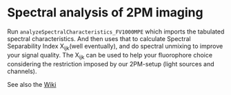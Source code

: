 # Spectral analysis of 2PM imaging

Run <code>analyzeSpectralCharacteristics_FV1000MPE</code> which imports the tabulated spectral characteristics. And then uses that to calculate Spectral Separability Index X<sub>ijk</sub>(well eventually), and do spectral unmixing to improve your signal quality. The X<sub>ijk</sub> can be used to help your fluorophore choice considering the restriction imposed by our 2PM-setup (light sources and channels).

See also the <a href="https://github.com/petteriTeikari/twoPhotonVessels/wiki/2PFM_spectralAnalysis">Wiki</a>
